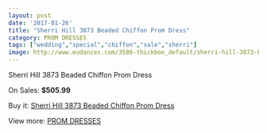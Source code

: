 ```yaml
---
layout: post
date: '2017-01-26'
title: "Sherri Hill 3873 Beaded Chiffon Prom Dress"
category: PROM DRESSES
tags: ["wedding","special","chiffon","sale","sherri"]
image: http://www.eudances.com/3586-thickbox_default/sherri-hill-3873-beaded-chiffon-prom-dress.jpg
---
```

Sherri Hill 3873 Beaded Chiffon Prom Dress

On Sales: **$505.99**
<a href="https://www.eudances.com/en/prom-dresses/1202-sherri-hill-3873-beaded-chiffon-prom-dress.html"><amp-img layout="responsive" width="600" height="600" src="//www.eudances.com/3586-thickbox_default/sherri-hill-3873-beaded-chiffon-prom-dress.jpg" alt="Sherri Hill 3873 Beaded Chiffon Prom Dress 0" /></a>
<a href="https://www.eudances.com/en/prom-dresses/1202-sherri-hill-3873-beaded-chiffon-prom-dress.html"><amp-img layout="responsive" width="600" height="600" src="//www.eudances.com/3587-thickbox_default/sherri-hill-3873-beaded-chiffon-prom-dress.jpg" alt="Sherri Hill 3873 Beaded Chiffon Prom Dress 1" /></a>
<a href="https://www.eudances.com/en/prom-dresses/1202-sherri-hill-3873-beaded-chiffon-prom-dress.html"><amp-img layout="responsive" width="600" height="600" src="//www.eudances.com/3588-thickbox_default/sherri-hill-3873-beaded-chiffon-prom-dress.jpg" alt="Sherri Hill 3873 Beaded Chiffon Prom Dress 2" /></a>

Buy it: [Sherri Hill 3873 Beaded Chiffon Prom Dress](https://www.eudances.com/en/prom-dresses/1202-sherri-hill-3873-beaded-chiffon-prom-dress.html "Sherri Hill 3873 Beaded Chiffon Prom Dress")

View more: [PROM DRESSES](https://www.eudances.com/en/13-prom-dresses "PROM DRESSES")